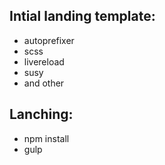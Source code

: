 ## Intial landing template:
- autoprefixer
- scss
- livereload
- susy
- and other

## Lanching:
- npm install
- gulp